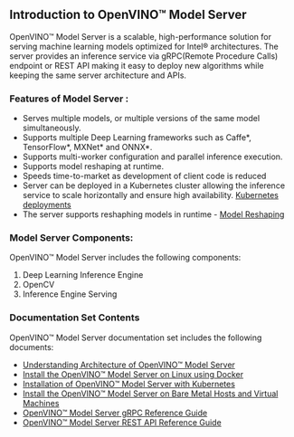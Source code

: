 ## Introduction to OpenVINO™ Model Server

OpenVINO™ Model Server is a scalable, high-performance solution for serving machine learning models optimized for Intel® architectures. The server provides an inference service via gRPC(Remote Procedure Calls) endpoint or REST API  making it easy to deploy new algorithms while keeping the same server architecture and APIs.

### Features of Model Server :

* Serves multiple models, or multiple versions of the same model simultaneously.
* Supports multiple Deep Learning frameworks such as Caffe*, TensorFlow*, MXNet* and ONNX*.
* Supports multi-worker configuration and parallel inference execution.
* Supports model reshaping at runtime.
* Speeds time-to-market as development of client code is reduced
* Server can be deployed in a Kubernetes cluster allowing the inference service to scale horizontally and ensure high availability. [Kubernetes deployments](https://github.com/openvinotoolkit/model_server/tree/master/deploy)
* The server supports reshaphing models in runtime - [Model Reshaping](./ShapeandBatchSize.md)

### Model Server Components:
OpenVINO™ Model Server includes the following components:

1. Deep Learning Inference Engine
2. OpenCV 
3. Inference Engine Serving 

### Documentation Set Contents
OpenVINO™ Model Server documentation set includes the following documents:

- [Understanding Architecture of OpenVINO™ Model Server](./Architecture.md)
- [Install the OpenVINO™ Model Server on Linux using Docker](./InstallationsLinuxDocker.md)
- [Installation of OpenVINO™ Model Server with Kubernetes](./InstallationsKubernetes.md)
- [Install the  OpenVINO™ Model Server on Bare Metal Hosts and Virtual Machines](./InstallationsModelServerVMAndBareMetal.md)
- [OpenVINO™ Model Server gRPC Reference Guide](./ModelServerGRPCAPI.md)
- [OpenVINO™ Model Server REST API Reference Guide](./ModelServerRESTAPI.md)



